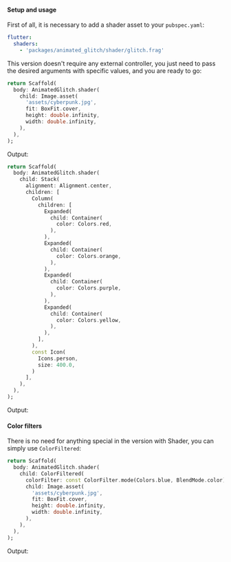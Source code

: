 #### Setup and usage

First of all, it is necessary to add a shader asset to your `pubspec.yaml`:

```yaml
flutter:
  shaders: 
    - 'packages/animated_glitch/shader/glitch.frag'
```

This version doesn't require any external controller, you just need to pass the desired arguments with specific values, and you are ready to go:

```dart
return Scaffold(
  body: AnimatedGlitch.shader(
    child: Image.asset(
      'assets/cyberpunk.jpg',
      fit: BoxFit.cover,
      height: double.infinity,
      width: double.infinity,
    ),
  ),
);
```

Output:

```dart
return Scaffold(
  body: AnimatedGlitch.shader(
    child: Stack(
      alignment: Alignment.center,
      children: [
        Column(
          children: [
            Expanded(
              child: Container(
                color: Colors.red,
              ),
            ),
            Expanded(
              child: Container(
                color: Colors.orange,
              ),
            ),
            Expanded(
              child: Container(
                color: Colors.purple,
              ),
            ),
            Expanded(
              child: Container(
                color: Colors.yellow,
              ),
            ),
          ],
        ),
        const Icon(
          Icons.person,
          size: 400.0,
        )
      ],
    ),
  ),
);
```

Output:

#### Color filters

There is no need for anything special in the version with Shader, you can simply use `ColorFiltered`:

```dart
return Scaffold(
  body: AnimatedGlitch.shader(
    child: ColorFiltered(
      colorFilter: const ColorFilter.mode(Colors.blue, BlendMode.color),
      child: Image.asset(
        'assets/cyberpunk.jpg',
        fit: BoxFit.cover,
        height: double.infinity,
        width: double.infinity,
      ),
    ),
  ),
);
```

Output: